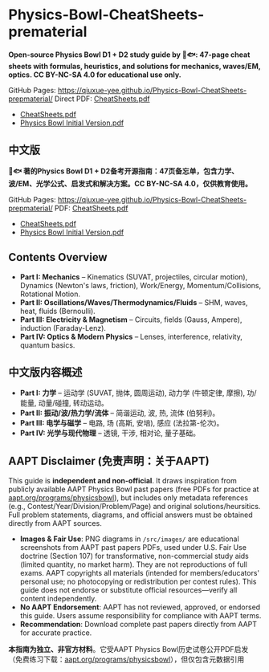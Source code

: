 # Physics-Bowl-CheatSheets-prematerial

**Open-source Physics Bowl D1 + D2 study guide by 🌸🐟: 47-page cheat sheets with formulas, heuristics, and solutions for mechanics, waves/EM, optics. CC BY-NC-SA 4.0 for educational use only.**

GitHub Pages: https://qiuxue-yee.github.io/Physics-Bowl-CheatSheets-prepmaterial/
Direct PDF: [CheatSheets.pdf](https://qiuxue-yee.github.io/Physics-Bowl-CheatSheets-prepmaterial/CheatSheets.pdf)

- [CheatSheets.pdf](https://qiuxue-yee.github.io/Physics-Bowl-CheatSheets-prepmaterial/CheatSheets.pdf)
- [Physics Bowl Initial Version.pdf](https://qiuxue-yee.github.io/Physics-Bowl-CheatSheets-prepmaterial/Physics_Bowl_Initial_Version.pdf)

## 中文版
**🌸🐟 著的Physics Bowl D1 + D2备考开源指南：47页备忘单，包含力学、波/EM、光学公式、启发式和解决方案。CC BY-NC-SA 4.0，仅供教育使用。**

GitHub Pages: https://qiuxue-yee.github.io/Physics-Bowl-CheatSheets-prepmaterial/
PDF: [CheatSheets.pdf](https://qiuxue-yee.github.io/Physics-Bowl-CheatSheets-prepmaterial/CheatSheets.pdf)

- [CheatSheets.pdf](https://qiuxue-yee.github.io/Physics-Bowl-CheatSheets-prepmaterial/CheatSheets.pdf)
- [Physics Bowl Initial Version.pdf](https://qiuxue-yee.github.io/Physics-Bowl-CheatSheets-prepmaterial/Physics_Bowl_Initial_Version.pdf)

## Contents Overview
- **Part I: Mechanics** – Kinematics (SUVAT, projectiles, circular motion), Dynamics (Newton's laws, friction), Work/Energy, Momentum/Collisions, Rotational Motion.
- **Part II: Oscillations/Waves/Thermodynamics/Fluids** – SHM, waves, heat, fluids (Bernoulli).
- **Part III: Electricity & Magnetism** – Circuits, fields (Gauss, Ampere), induction (Faraday-Lenz).
- **Part IV: Optics & Modern Physics** – Lenses, interference, relativity, quantum basics.

## 中文版内容概述
- **Part I: 力学** – 运动学 (SUVAT, 抛体, 圆周运动), 动力学 (牛顿定律, 摩擦), 功/能量, 动量/碰撞, 转动运动。
- **Part II: 振动/波/热力学/流体** – 简谐运动, 波, 热, 流体 (伯努利)。
- **Part III: 电学与磁学** – 电路, 场 (高斯, 安培), 感应 (法拉第-伦次)。
- **Part IV: 光学与现代物理** – 透镜, 干涉, 相对论, 量子基础。

## AAPT Disclaimer (免责声明：关于AAPT)
This guide is **independent and non-official**. It draws inspiration from publicly available AAPT Physics Bowl past papers (free PDFs for practice at [aapt.org/programs/physicsbowl](https://www.aapt.org/programs/physicsbowl)), but includes only metadata references (e.g., Contest/Year/Division/Problem/Page) and original solutions/heursitics. Full problem statements, diagrams, and official answers must be obtained directly from AAPT sources.

- **Images & Fair Use**: PNG diagrams in `/src/images/` are educational screenshots from AAPT past papers PDFs, used under U.S. Fair Use doctrine (Section 107) for transformative, non-commercial study aids (limited quantity, no market harm). They are not reproductions of full exams. AAPT copyrights all materials (intended for members/educators' personal use; no photocopying or redistribution per contest rules). This guide does not endorse or substitute official resources—verify all content independently.
- **No AAPT Endorsement**: AAPT has not reviewed, approved, or endorsed this guide. Users assume responsibility for compliance with AAPT terms.
- **Recommendation**: Download complete past papers directly from AAPT for accurate practice.

**本指南为独立、非官方材料**。它受AAPT Physics Bowl历史试卷公开PDF启发（免费练习下载：[aapt.org/programs/physicsbowl](https://www.aapt.org/programs/physicsbowl)），但仅包含元数据引用
